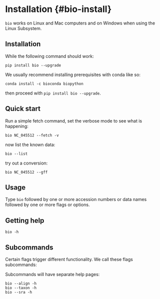 # Installation {#bio-install}

`bio` works on Linux and Mac computers and on Windows when using the Linux Subsystem. 

## Installation

While the following command should work:

    pip install bio --upgrade

We usually recommend installing prerequisites with conda like so:

    conda install -c bioconda biopython

then proceed with `pip install bio --upgrade`.

## Quick start

Run a simple fetch command, set the verbose mode to see what is happening:

    bio NC_045512 --fetch -v

now list the known data:

    bio --list

try out a conversion:

    bio NC_045512 --gff

## Usage

Type `bio` followed by one or more accession numbers or data names followed by one or more flags or options.

## Getting help

    bio -h
    
## Subcommands

Certain flags trigger different functionality. We call these flags subcommands:

Subcommands will have separate help pages:

    bio --align -h
    bio --taxon -h
    bio --sra -h
    
